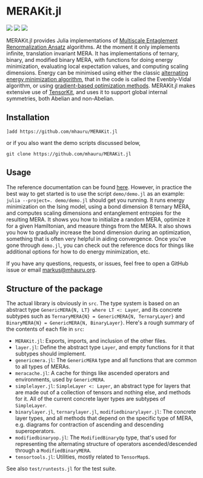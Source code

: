 # MERAKit.jl
[![][docs-img]][docs-url] [![][travis-img]][travis-url] [![][codecov-img]][codecov-url]

MERAKit.jl provides Julia implementations of [Multiscale Entaglement Renormalization Ansatz](https://arxiv.org/abs/quant-ph/0610099) algorithms.
At the moment it only implements infinite, translation invariant MERA.
It has implementations of ternary, binary, and modified binary MERA, with functions for doing energy minimization, evaluating local expectation values, and computing scaling dimensions.
Energy can be minimised using either the classic [alternating energy minimization algorithm](https://arxiv.org/abs/0707.1454), that in the code is called the Evenbly-Vidal algorithm, or using [gradient-based optimization methods](https://arxiv.org/abs/2007.03638).
MERAKit.jl makes extensive use of [TensorKit](https://github.com/Jutho/TensorKit.jl), and uses it to support global internal symmetries, both Abelian and non-Abelian.

## Installation
```
]add https://github.com/mhauru/MERAKit.jl
```
or if you also want the demo scripts discussed below,
```
git clone https://github.com/mhauru/MERAKit.jl
```

## Usage

The reference documentation can be found [here][docs-url].
However, in practice the best way to get started is to use the script `demo/demo.jl` as an example: `julia --project=. demo/demo.jl` should get you running.
It runs energy minimization on the Ising model, using a bond dimension 8 ternary MERA, and computes scaling dimensions and entanglement entropies for the resulting MERA.
It shows you how to initialize a random MERA, optimize it for a given Hamiltonian, and measure things from the MERA.
It also shows you how to gradually increase the bond dimension during an optimization, something that is often very helpful in aiding convergence.
Once you've gone through `demo.jl`, you can check out the reference docs for things like additional options for how to do energy minimization, etc.

If you have any questions, requests, or issues, feel free to open a GitHub issue or email [markus@mhauru.org](mailto:markus@mhauru.org).

## Structure of the package

The actual library is obviously in `src`.
The type system is based on an abstract type `GenericMERA{N, LT} where LT <: Layer`, and its concrete subtypes such as `TernaryMERA{N} = GenericMERA{N, TernaryLayer}` and `BinaryMERA{N} = GenericMERA{N, BinaryLayer}`.
Here's a rough summary of the contents of each file in `src`:
* `MERAKit.jl`: Exports, imports, and inclusion of the other files.
* `layer.jl`: Define the abstract type `Layer`, and empty functions for it that subtypes should implement.
* `genericmera.jl`: The `GenericMERA` type and all functions that are common to all types of MERAs.
* `meracache.jl`: A cache for things like ascended operators and environments, used by `GenericMERA`.
* `simplelayer.jl`: `SimpleLayer <: Layer`, an abstract type for layers that are made out of a collection of tensors and nothing else, and methods for it. All of the current concrete layer types are subtypes of `SimpleLayer`.
* `binarylayer.jl`, `ternarylayer.jl`, `modifiedbinarylayer.jl`: The concrete layer types, and all methods that depend on the specific type of MERA, e.g. diagrams for contraction of ascending and descending superoperators.
* `modifiedbinaryop.jl`: The `ModifiedBinaryOp` type, that's used for representing the alternating structure of operators ascended/descended through a `ModifiedBinaryMERA`.
* `tensortools.jl`: Utilities, mostly related to `TensorMap`s.

See also `test/runtests.jl` for the test suite.

[docs-img]: https://img.shields.io/badge/docs-dev-blue.svg
[docs-url]: https://mhauru.github.io/MERAKit.jl/dev/
[travis-img]: https://travis-ci.org/mhauru/MERAKit.jl.svg?branch=master
[travis-url]: https://travis-ci.org/mhauru/MERAKit.jl
[codecov-img]: https://codecov.io/gh/mhauru/MERAKit.jl/branch/master/graph/badge.svg
[codecov-url]: https://codecov.io/gh/mhauru/MERAKit.jl
